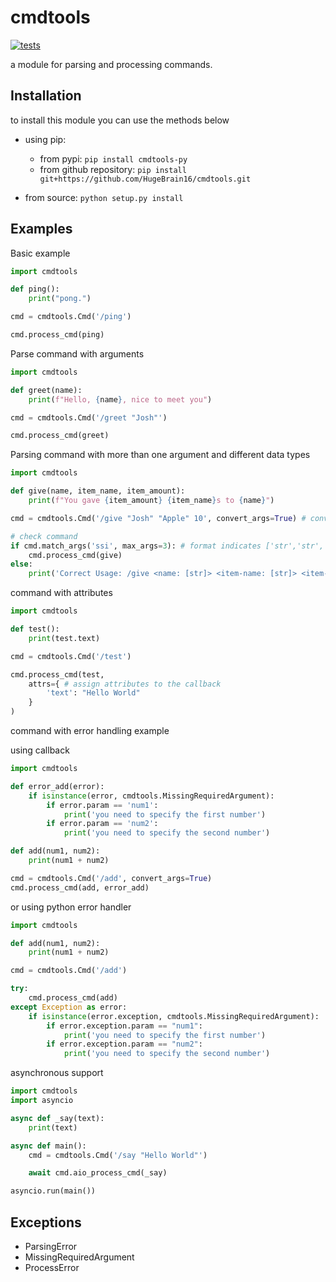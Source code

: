 # cmdtools
[![tests](https://github.com/HugeBrain16/cmdtools/actions/workflows/python-package.yml/badge.svg)](https://github.com/HugeBrain16/cmdtools/actions/workflows/python-package.yml)
  
a module for parsing and processing commands.
  
## Installation
to install this module you can use the methods below 
  
- using pip: 
    + from pypi: `pip install cmdtools-py`  
    + from github repository: `pip install git+https://github.com/HugeBrain16/cmdtools.git`  
  
- from source: `python setup.py install`  
  
## Examples
Basic example
```py
import cmdtools

def ping():
    print("pong.")

cmd = cmdtools.Cmd('/ping')

cmd.process_cmd(ping)
```
  
Parse command with arguments
```py
import cmdtools

def greet(name):
    print(f"Hello, {name}, nice to meet you")

cmd = cmdtools.Cmd('/greet "Josh"')

cmd.process_cmd(greet)
```
  
Parsing command with more than one argument and different data types
```py
import cmdtools

def give(name, item_name, item_amount):
    print(f"You gave {item_amount} {item_name}s to {name}")

cmd = cmdtools.Cmd('/give "Josh" "Apple" 10', convert_args=True) # convert command arguments into specific datatypes

# check command
if cmd.match_args('ssi', max_args=3): # format indicates ['str','str','int'], only match 3 arguments
    cmd.process_cmd(give)
else:
    print('Correct Usage: /give <name: [str]> <item-name: [str]> <item-amount: [int]>')
```
  
command with attributes
```py
import cmdtools

def test():
    print(test.text)

cmd = cmdtools.Cmd('/test')

cmd.process_cmd(test,
    attrs={ # assign attributes to the callback
        'text': "Hello World"
    }
)
```
  
command with error handling example

using callback

```py
import cmdtools

def error_add(error):
    if isinstance(error, cmdtools.MissingRequiredArgument):
        if error.param == 'num1':
            print('you need to specify the first number')
        if error.param == 'num2':
            print('you need to specify the second number')

def add(num1, num2):
    print(num1 + num2)

cmd = cmdtools.Cmd('/add', convert_args=True)
cmd.process_cmd(add, error_add)
```

or using python error handler

```py
import cmdtools

def add(num1, num2):
    print(num1 + num2)

cmd = cmdtools.Cmd('/add')

try:
    cmd.process_cmd(add)
except Exception as error:
    if isinstance(error.exception, cmdtools.MissingRequiredArgument):
        if error.exception.param == "num1":
            print('you need to specify the first number')
        if error.exception.param == "num2":
            print('you need to specify the second number')
```
  
asynchronous support
```py
import cmdtools
import asyncio

async def _say(text):
    print(text)

async def main():
    cmd = cmdtools.Cmd('/say "Hello World"')

    await cmd.aio_process_cmd(_say)

asyncio.run(main())
```
  
## Exceptions
- ParsingError
- MissingRequiredArgument
- ProcessError
